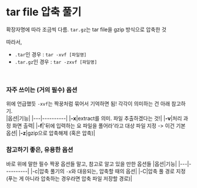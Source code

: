 # tar file 압축 풀기

확장자명에 따라 조금씩 다름. `tar.gz`는 tar file을 gzip 방식으로 압축한 것

따라서,<br>
- `.tar`인 경우 : `tar -xvf [파일명]`<br>
- `.tar.gz`인 경우 : `tar -zxvf [파일명]`<br>
<br>

### 자주 쓰이는 (거의 필수) 옵션
위에 언급했듯 `-xvf`는 짝꿍처럼 묶어서 기억하면 됨! 각각이 의미하는 건 아래 참고하기. <br>
|옵션|기능|
|---|----------|
|**-x**|extract를 의미. 파일 추출하겠다는 것!|
|**-v**|처리 과정 화면 출력|
|**-f**|'뒤에 입력하는 요 파일을 풀어라'라고 대상 파일 지정 -> 이건 기본 옵션|
|**-z**|gzip으로 압축해제 (혹은 압축)|
<br>
### 참고하기 좋은, 유용한 옵션
바로 위에 말한 필수 짝꿍 옵션들 말고, 참고로 알고 있을 만한 옵션들
|옵션|기능|
|---|----------|
|-c|압축 풀기의 `-x`와 대응되는, 압축할 때의 옵션|
|-C|압축 풀 경로 지정 (푸는 게 아니라 압축하는 경우라면 압축 파일 저장할 경로)|
